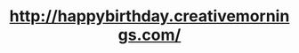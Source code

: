 ---
layout: post
title: http://happybirthday.creativemornings.com/
image: happybirthday.creativemornings.com-2011-10-04-clipped.png
---